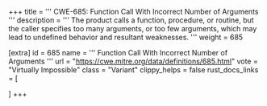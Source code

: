 +++
title = '''
CWE-685: Function Call With Incorrect Number of Arguments
'''
description	= '''
The product calls a function, procedure, or routine, but the caller specifies too many arguments, or too few arguments, which may lead to undefined behavior and resultant weaknesses.
'''
weight = 685

[extra]
id = 685
name = '''
Function Call With Incorrect Number of Arguments
'''
url = "https://cwe.mitre.org/data/definitions/685.html"
vote = "Virtually Impossible"
class = "Variant"
clippy_helps = false
rust_docs_links = [
	
]
+++

